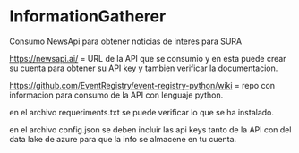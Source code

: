 # InformationGatherer
Consumo NewsApi para obtener noticias de interes para SURA

https://newsapi.ai/ = URL de la API que se consumio y en esta puede crear su cuenta para obtener su API key y tambien verificar la documentacion.

https://github.com/EventRegistry/event-registry-python/wiki = repo con informacion para consumo de la API con lenguaje python.

en el archivo requeriments.txt se puede verificar lo que se ha instalado.

en el archivo config.json se deben incluir las api keys tanto de la API con del data lake de azure para que la info se almacene en tu cuenta.



